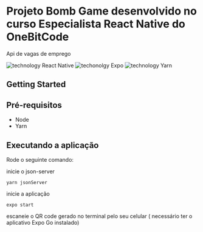 # Projeto Bomb Game desenvolvido no curso Especialista React Native do OneBitCode

Api de vagas de emprego

![technology React Native](https://img.shields.io/badge/techonolgy-React_Native-blue)
![techonolgy Expo](https://img.shields.io/badge/techonolgy-Expo-blueviolet)
![technology Yarn](https://img.shields.io/badge/techonolgy-Yarn-blue)

## Getting Started

## Pré-requisitos

- Node
- Yarn

## Executando a aplicação

Rode o seguinte comando:

inicie o json-server 
```
yarn jsonServer
```

inicie a aplicação

```
expo start
```

escaneie o QR code gerado no terminal pelo seu celular ( necessário ter o aplicativo Expo Go instalado)